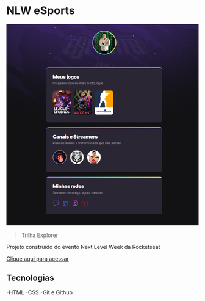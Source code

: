 # NLW eSports 

![preview](./.github/preview.png)

> Trilha Explorer

Projeto construído do evento Next Level Week da Rocketseat

[Clique aqui para acessar](https://anderson-karlos.github.io/NLW-esports-explorer/)

## Tecnologias
-HTML
-CSS
-Git e Github